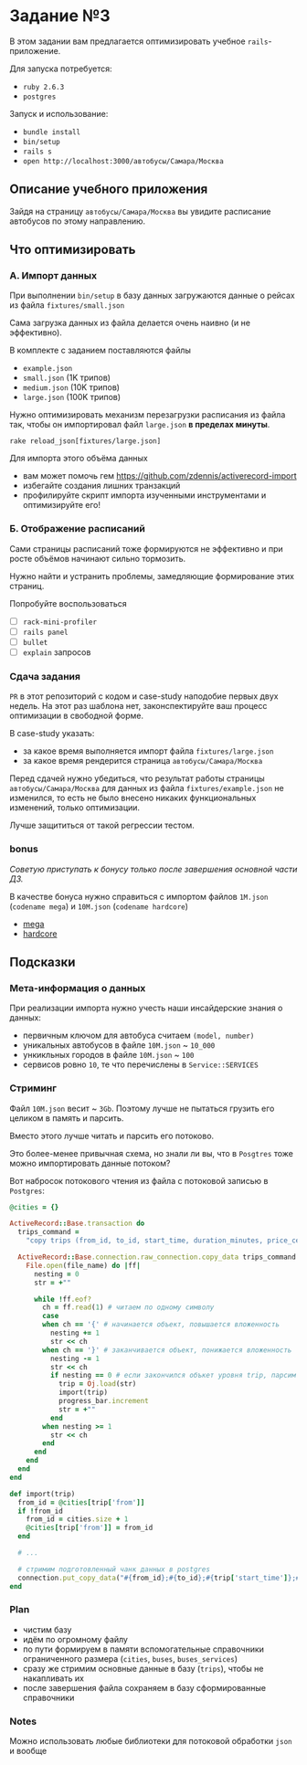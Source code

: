# Задание №3

В этом задании вам предлагается оптимизировать учебное `rails`-приложение.

Для запуска потребуется:
- `ruby 2.6.3`
- `postgres`

Запуск и использование:
- `bundle install`
- `bin/setup`
- `rails s`
- `open http://localhost:3000/автобусы/Самара/Москва`

## Описание учебного приложения
Зайдя на страницу `автобусы/Самара/Москва` вы увидите расписание автобусов по этому направлению.

## Что оптимизировать

### A. Импорт данных
При выполнении `bin/setup` в базу данных загружаются данные о рейсах из файла `fixtures/small.json`

Сама загрузка данных из файла делается очень наивно (и не эффективно).

В комплекте с заданием поставляются файлы
- `example.json`
- `small.json` (1K трипов)
- `medium.json` (10K трипов)
- `large.json` (100K трипов)

Нужно оптимизировать механизм перезагрузки расписания из файла так, чтобы он импортировал файл `large.json` **в пределах минуты**.

`rake reload_json[fixtures/large.json]`

Для импорта этого объёма данных
- вам может помочь гем https://github.com/zdennis/activerecord-import
- избегайте создания лишних транзакций
- профилируйте скрипт импорта изученными инструментами и оптимизируйте его!

### Б. Отображение расписаний
Сами страницы расписаний тоже формируются не эффективно и при росте объёмов начинают сильно тормозить.

Нужно найти и устранить проблемы, замедляющие формирование этих страниц.

Попробуйте воспользоваться
- [ ] `rack-mini-profiler`
- [ ] `rails panel`
- [ ] `bullet`
- [ ] `explain` запросов

### Сдача задания
`PR` в этот репозиторий с кодом и case-study наподобие первых двух недель. На этот раз шаблона нет, законспектируйте ваш процесс оптимизации в свободной форме.

В case-study указать:
- за какое время выполняется импорт файла `fixtures/large.json`
- за какое время рендерится страница `автобусы/Самара/Москва`

Перед сдачей нужно убедиться, что результат работы страницы `автобусы/Самара/Москва` для данных из файла `fixtures/example.json` не изменился, то есть не было внесено никаких функциональных изменений, только оптимизации.

Лучше защититься от такой регрессии тестом.

### bonus
*Советую приступать к бонусу только после завершения основной части ДЗ.*

В качестве бонуса нужно справиться с импортом файлов `1M.json` (`codename mega`) и `10M.json` (`codename hardcore`)

- [mega](https://www.dropbox.com/s/mhc2pzgtt4bp485/1M.json.gz?dl=1)
- [hardcore](https://www.dropbox.com/s/h08yke5phz0qzbx/10M.json.gz?dl=1)

## Подсказки

### Мета-информация о данных

При реализации импорта нужно учесть наши инсайдерские знания о данных:
- первичным ключом для автобуса считаем `(model, number)`
- уникальных автобусов в файле `10M.json` ~ `10_000`
- ункикльных городов в файле `10M.json` ~ `100`
- сервисов ровно `10`, те что перечислены в `Service::SERVICES`

### Стриминг

Файл `10M.json` весит ~ `3Gb`.
Поэтому лучше не пытаться грузить его целиком в память и парсить.

Вместо этого лучше читать и парсить его потоково.

Это более-менее привычная схема, но знали ли вы, что в `Posgtres` тоже можно импортировать данные потоком?

Вот набросок потокового чтения из файла с потоковой записью в `Postgres`:

```ruby
@cities = {}

ActiveRecord::Base.transaction do
  trips_command =
    "copy trips (from_id, to_id, start_time, duration_minutes, price_cents, bus_id) from stdin with csv delimiter ';'"

  ActiveRecord::Base.connection.raw_connection.copy_data trips_command do
    File.open(file_name) do |ff|
      nesting = 0
      str = +""

      while !ff.eof?
        ch = ff.read(1) # читаем по одному символу
        case
        when ch == '{' # начинается объект, повышается вложенность
          nesting += 1
          str << ch
        when ch == '}' # заканчивается объект, понижается вложенность
          nesting -= 1
          str << ch
          if nesting == 0 # если закончился объкет уровня trip, парсим и импортируем его
            trip = Oj.load(str)
            import(trip)
            progress_bar.increment
            str = +""
          end
        when nesting >= 1
          str << ch
        end
      end
    end
  end
end

def import(trip)
  from_id = @cities[trip['from']]
  if !from_id
    from_id = cities.size + 1
    @cities[trip['from']] = from_id
  end

  # ...

  # стримим подготовленный чанк данных в postgres
  connection.put_copy_data("#{from_id};#{to_id};#{trip['start_time']};#{trip['duration_minutes']};#{trip['price_cents']};#{bus_id}\n")
end
```

### Plan

- чистим базу
- идём по огромному файлу
- по пути формируем в памяти вспомогательные справочники ограниченного размера (`cities`, `buses`, `buses_services`)
- сразу же стримим основные данные в базу (`trips`), чтобы не накапливать их
- после завершения файла сохраняем в базу сформированные справочники

### Notes

Можно использовать любые библиотеки для потоковой обработки `json` и вообще